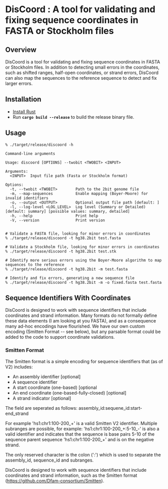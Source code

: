 
# DisCoord : A tool for validating and fixing sequence coordinates in FASTA or Stockholm files

## Overview

DisCoord is a tool for validating and fixing sequence coordinates in FASTA or Stockholm files. 
In addition to detecting small errors in the coordinates, such as shifted ranges, half-open
coordinates, or strand errors, DisCoord can also map the sequences to the reference sequence 
to detect and fix larger errors.

## Installation

* [Install Rust](https://www.rust-lang.org/tools/install)
* Run **`cargo build --release`** to build the release binary file.


## Usage

```
% ./target/release/discoord -h

Command-line arguments

Usage: discoord [OPTIONS] --twobit <TWOBIT> <INPUT>

Arguments:
  <INPUT>  Input file path (Fasta or Stockholm format)

Options:
  -t, --twobit <TWOBIT>        Path to the 2bit genome file
  -m, --map-sequences          Enable mapping (Boyer-Moore) for invalid identifiers
  -o, --output <OUTPUT>        Optional output file path [default: ]
  -l, --log-level <LOG_LEVEL>  Log level (Summary or Detailed) [default: summary] [possible values: summary, detailed]
  -h, --help                   Print help
  -V, --version                Print version


# Validate a FASTA file, looking for minor errors in coordinates
% ./target/release/discoord -t hg38.2bit test.fasta

# Validate a Stockholm file, looking for minor errors in coordinates
% ./target/release/discoord -t hg38.2bit test.stk

# Identify more serious errors using the Boyer-Moore algorithm to map sequences to the reference
% ./target/release/discoord -t hg38.2bit -m test.fasta

# Identify and fix errors, generating a new sequence file
% ./target/release/discoord -t hg38.2bit -m -o fixed.fasta test.fasta
```

## Sequence Identifiers With Coordinates

DisCoord is designed to work with sequence identifiers that include coordinates and strand
information.  Many formats do not formally define these data elements (I am looking at you
FASTA), and as a consequence many ad-hoc encodings have flourished. We have our own custom
encoding (Smitten Format -- see below), but any parsable format could be added to the
code to support coordinate validations.

### Smitten Format

The Smitten format is a simple encoding for sequence identifiers that (as of V2) includes:

* An assembly identifier [optional]
* A sequence identifier
* A start coordinate (one-based) [optional
* An end coordinate  (one-based-fully-closed) [optional]
* A strand indicator [optional]

The field are seperated as follows: assembly_id:sequene_id:start-end_strand 

For example 'hs1:chr1:100-200_+' is a valid Smitten V2 identifier. Multiple subranges
are possible, for example: 'hs1:chr1:100-200_+:5-10_-' is also a valid identifier
and indicates that the sequence is base pairs 5-10 of the sequence parent sequence 
'hs1:chr1:100-200_+' and is on the negative strand.

The only reserved character is the colon (':') which is used to separate the assembly_id,
sequence_id and subranges. 






DisCoord is designed to work with sequence identifiers that include coordinates and strand 
information, such as the Smitten format (https://github.com/Dfam-consortium/Smitten).  
